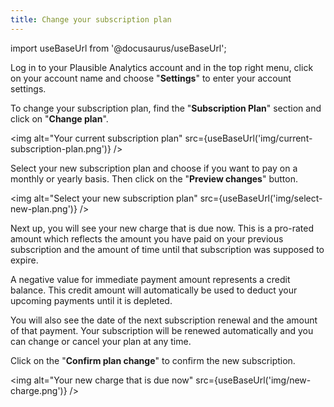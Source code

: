 ```yaml
---
title: Change your subscription plan
---
```


import useBaseUrl from '@docusaurus/useBaseUrl';

Log in to your Plausible Analytics account and in the top right menu, click on your account name and choose "**Settings**" to enter your account settings.

To change your subscription plan, find the "**Subscription Plan**" section and click on "**Change plan**".

<img alt="Your current subscription plan" src={useBaseUrl('img/current-subscription-plan.png')} />

Select your new subscription plan and choose if you want to pay on a monthly or yearly basis. Then click on the "**Preview changes**" button.

<img alt="Select your new subscription plan" src={useBaseUrl('img/select-new-plan.png')} />

Next up, you will see your new charge that is due now. This is a pro-rated amount which reflects the amount you have paid on your previous subscription and the amount of time until that subscription was supposed to expire. 

A negative value for immediate payment amount represents a credit balance. This credit amount will automatically be used to deduct your upcoming payments until it is depleted.

You will also see the date of the next subscription renewal and the amount of that payment. Your subscription will be renewed automatically and you can change or cancel your plan at any time.

Click on the "**Confirm plan change**" to confirm the new subscription.

<img alt="Your new charge that is due now" src={useBaseUrl('img/new-charge.png')} />
